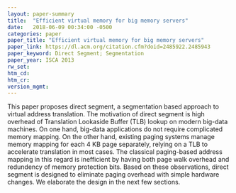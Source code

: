 ```yaml
---
layout: paper-summary
title:  "Efficient virtual memory for big memory servers"
date:   2018-06-09 00:34:00 -0500
categories: paper
paper_title: "Efficient virtual memory for big memory servers"
paper_link: https://dl.acm.org/citation.cfm?doid=2485922.2485943
paper_keyword: Direct Segment; Segmentation
paper_year: ISCA 2013
rw_set: 
htm_cd: 
htm_cr: 
version_mgmt: 
---   
```


This paper proposes direct segment, a segmentation based approach to virtual address
translation. The motivation of direct segment is high overhead of Translation Lookaside Buffer (TLB)
lookup on modern big-data machines. On one hand, big-data applications do not require complicated memory 
mapping. On the other hand, existing paging systems manage memory mapping for each 4 KB page separately, 
relying on a TLB to accelerate translation in most cases. The classical paging-based address mapping in this 
regard is inefficient by having both page walk overhead and redundency of memory protection bits. Based on these 
observations, direct segment is designed to eliminate paging overhead with simple hardware changes. We 
elaborate the design in the next few sections.
